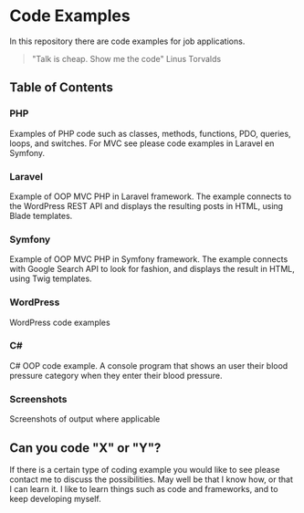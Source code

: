 
# Code Examples 

In this repository there are code examples for job applications.

> "Talk is cheap. Show me the code" Linus Torvalds

## Table of Contents

### PHP

Examples of PHP code such as classes, methods,  functions, PDO, queries, loops, and switches. For MVC see please code examples in Laravel en Symfony.

### Laravel

Example of OOP MVC PHP in Laravel framework. The example connects to the WordPress REST API and displays the resulting posts in HTML, using Blade templates.

### Symfony

Example of OOP MVC PHP in Symfony framework. The example connects with Google Search API to look for fashion, and displays the result in HTML, using Twig templates.

### WordPress

WordPress code examples

### C#

C# OOP code example. A console program that shows an user their blood pressure category when they enter their blood pressure.

### Screenshots

Screenshots of output where applicable

## Can you code "X" or "Y"?

If there is a certain type of coding example you would like to see please contact me to discuss the possibilities.
May well be that I know how, or that I can learn it. I like to learn things such as code and frameworks, and to keep developing myself.







